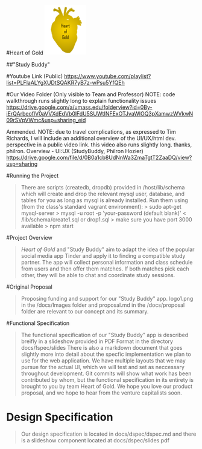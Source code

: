 #Heart of Gold
<img src = "docs/Images/logo1.png" alt = "Heart of Gold" height = "132" width = "110">

##"Study Buddy"

#Youtube Link (Public)
https://www.youtube.com/playlist?list=PLFlaALYgXUDtSQAKR7yB7z-wPsu5YfQEh

#Our Video Folder (Only visible to Team and Professor)
NOTE: code walkthrough runs slightly long to explain functionality issues
https://drive.google.com/a/umass.edu/folderview?id=0By-iErQArbeoflV0aVVXdEdVb0lFdU5SUWtINFExOTJvaWlOQ3pXamwzWVkwN09rSVpVWmc&usp=sharing_eid

Ammended. NOTE: due to travel complications, as expressed to Tim Richards, I will include an additional overview of the UI/UX/html dev. perspective in a public video link. this video also runs slightly long. thanks, philron.
Overview - UI:UX (StudyBuddy, Philron Hozier)
https://drive.google.com/file/d/0B0a1cb8UdNnWa3ZmaTgtT2ZaaDQ/view?usp=sharing


#Running the Project
> There are scripts (createdb, dropdb) provided in /host/lib/schema which will create and drop the relevant mysql user, database, and tables for you as long as mysql is already installed. Run them using (from the class's standard vagrant environment):
	> sudo apt-get mysql-server
	> mysql -u root -p 'your-password (default blank)' < /lib/schema/create1.sql or drop1.sql
	> make sure you have port 3000 available
	> npm start

#Project Overview
>*Heart of Gold* and "Study Buddy" aim to adapt the idea of the popular social media app Tinder and apply it to finding a compatible study partner. The app will collect personal information and class schedule from users and then offer them matches. If both matches pick each other, they will be able to chat and coordinate study sessions.

#Original Proposal
> Proposing funding and support for our "Study Buddy" app. logo1.png in the /docs/Images folder and proposal.md in the /docs/proposal folder are relevant to our concept and its summary.

#Functional Specification
> The functional specification of our "Study Buddy" app is described breifly in a slideshow provided in PDF Format in the directory docs/fspec/slides
> There is also a markdown document that goes slightly more into detail about the specfic implementation we plan to use for the web application. We have multiple layouts that we may pursue for the actual UI, which we will test and set as neccessary throughout development.
> Git commits will show what work has been contributed by whom, but the functional specification in its entirety is brought to you by team Heart of Gold. We hope you love our product proposal, and we hope to hear from the venture capitalists soon.

# Design Specification
> Our design specification is located in docs/dspec/dspec.md and there is a slideshow component located at docs/dspec/slides.pdf
